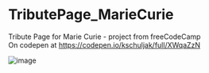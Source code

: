 # TributePage_MarieCurie
Tribute Page for Marie Curie - project from freeCodeCamp   
On codepen at https://codepen.io/kschuljak/full/XWqaZzN

![image](https://user-images.githubusercontent.com/47723396/200620782-d52024e6-e97b-4835-b8e7-49d4d65221ed.png)
